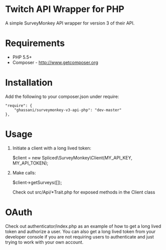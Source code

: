 # Twitch API Wrapper for PHP

A simple SurveyMonkey API wrapper for version 3 of their API.

# Requirements
- PHP 5.5+
- Composer - http://www.getcomposer.org

# Installation
Add the following to your composer.json under require:

    "require": {
        "ghassani/surveymonkey-v3-api-php": "dev-master"
    },

# Usage

1) Initiate a client with a long lived token:

    $client = new Spliced\SurveyMonkey\Client(MY_API_KEY, MY_API_TOKEN);

2) Make calls:

    $client->getSurveys([]);

    Check out src/Api/*Trait.php for exposed methods in the Client class

# OAuth

Check out authenticator/index.php as an example of how to get a long lived token and authorize a user. You can also get a long lived token from your developer console if you are not requiring users to authenticate and just trying to work with your own account.